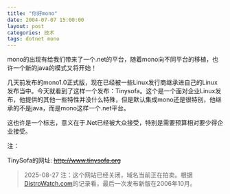 ```yaml
---
title: "你好mono"
date: 2004-07-07 15:00:00
layout: post
categories: 技术
tags: dotnet mono
---
```


mono的出现有给我们带来了一个.net的平台，随着mono向不同平台的移植，也许一个新的java的模式又将开始！

几天前发布的mono1.0正式版，现在已经被一些Linux发行商继承进自己的Linux发布当中。今天就看到了这样一个发布：Tinysofa。这个是一个面对企业Linux发布，他提供的其他一些特性并没什么特殊，但是默认集成mono还是很特别，他继承的不是java，而是mono这样一个.net平台。

这也许是一个标志，意义在于.Net已经被大众接受，特别是需要预算相对要少得企业接受。

注：

TinySofa的网址: ~~http://www.tinysofa.org~~

> 2025-08-27 注：这个网站已经关闭，域名当前正在拍卖。根据[DistroWatch.com](https://distrowatch.com/table.php?distribution=Tinysofa)的记录看，最后一次发布新版在2006年10月。